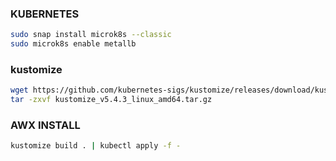 ### KUBERNETES

```sh
sudo snap install microk8s --classic
sudo microk8s enable metallb
```

### kustomize 
```sh
wget https://github.com/kubernetes-sigs/kustomize/releases/download/kustomize%2Fv5.4.3/kustomize_v5.4.3_linux_amd64.tar.gz
tar -zxvf kustomize_v5.4.3_linux_amd64.tar.gz
```


### AWX INSTALL

```sh
kustomize build . | kubectl apply -f -
```


